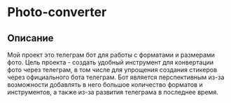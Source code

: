 # Photo-converter

## Описание
Мой проект это телеграм бот для работы с форматами и размерами фото. 
Цель проекта - создать удобный инструмент для конвертации фото через телеграм, в том числе для упрощения создания стикеров через официального бота телеграм. Бот является перспективным из-за возможности добавлять в него большое количество форматов и инструментов, а также из-за развития телеграма в последнее время.
